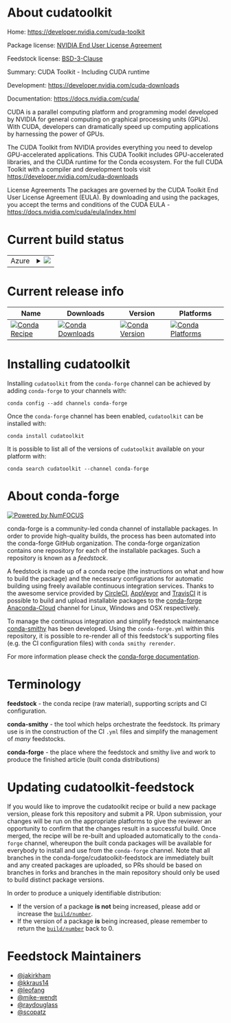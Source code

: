 About cudatoolkit
=================

Home: https://developer.nvidia.com/cuda-toolkit

Package license: [NVIDIA End User License Agreement](https://docs.nvidia.com/cuda/eula/index.html)

Feedstock license: [BSD-3-Clause](https://github.com/conda-forge/cudatoolkit-feedstock/blob/master/LICENSE.txt)

Summary: CUDA Toolkit - Including CUDA runtime

Development: https://developer.nvidia.com/cuda-downloads

Documentation: https://docs.nvidia.com/cuda/

CUDA is a parallel computing platform and programming model developed by NVIDIA for general computing on graphical processing units (GPUs). With CUDA, developers can dramatically speed up computing applications by harnessing the power of GPUs.

The CUDA Toolkit from NVIDIA provides everything you need to develop GPU-accelerated applications. This CUDA Toolkit includes GPU-accelerated libraries, and the CUDA runtime for the Conda ecosystem. For the full CUDA Toolkit with a compiler and development tools visit https://developer.nvidia.com/cuda-downloads

License Agreements
The packages are governed by the CUDA Toolkit End User License Agreement (EULA). By downloading and using the packages, you accept the terms and conditions of the CUDA EULA - https://docs.nvidia.com/cuda/eula/index.html


Current build status
====================


<table>
    
  <tr>
    <td>Azure</td>
    <td>
      <details>
        <summary>
          <a href="https://dev.azure.com/conda-forge/feedstock-builds/_build/latest?definitionId=10936&branchName=master">
            <img src="https://dev.azure.com/conda-forge/feedstock-builds/_apis/build/status/cudatoolkit-feedstock?branchName=master">
          </a>
        </summary>
        <table>
          <thead><tr><th>Variant</th><th>Status</th></tr></thead>
          <tbody><tr>
              <td>linux_64_major_minor_ver10.0</td>
              <td>
                <a href="https://dev.azure.com/conda-forge/feedstock-builds/_build/latest?definitionId=10936&branchName=master">
                  <img src="https://dev.azure.com/conda-forge/feedstock-builds/_apis/build/status/cudatoolkit-feedstock?branchName=master&jobName=linux&configuration=linux_64_major_minor_ver10.0" alt="variant">
                </a>
              </td>
            </tr><tr>
              <td>linux_64_major_minor_ver10.1</td>
              <td>
                <a href="https://dev.azure.com/conda-forge/feedstock-builds/_build/latest?definitionId=10936&branchName=master">
                  <img src="https://dev.azure.com/conda-forge/feedstock-builds/_apis/build/status/cudatoolkit-feedstock?branchName=master&jobName=linux&configuration=linux_64_major_minor_ver10.1" alt="variant">
                </a>
              </td>
            </tr><tr>
              <td>linux_64_major_minor_ver10.2</td>
              <td>
                <a href="https://dev.azure.com/conda-forge/feedstock-builds/_build/latest?definitionId=10936&branchName=master">
                  <img src="https://dev.azure.com/conda-forge/feedstock-builds/_apis/build/status/cudatoolkit-feedstock?branchName=master&jobName=linux&configuration=linux_64_major_minor_ver10.2" alt="variant">
                </a>
              </td>
            </tr><tr>
              <td>linux_64_major_minor_ver11.0</td>
              <td>
                <a href="https://dev.azure.com/conda-forge/feedstock-builds/_build/latest?definitionId=10936&branchName=master">
                  <img src="https://dev.azure.com/conda-forge/feedstock-builds/_apis/build/status/cudatoolkit-feedstock?branchName=master&jobName=linux&configuration=linux_64_major_minor_ver11.0" alt="variant">
                </a>
              </td>
            </tr><tr>
              <td>linux_64_major_minor_ver11.1</td>
              <td>
                <a href="https://dev.azure.com/conda-forge/feedstock-builds/_build/latest?definitionId=10936&branchName=master">
                  <img src="https://dev.azure.com/conda-forge/feedstock-builds/_apis/build/status/cudatoolkit-feedstock?branchName=master&jobName=linux&configuration=linux_64_major_minor_ver11.1" alt="variant">
                </a>
              </td>
            </tr><tr>
              <td>linux_64_major_minor_ver11.2</td>
              <td>
                <a href="https://dev.azure.com/conda-forge/feedstock-builds/_build/latest?definitionId=10936&branchName=master">
                  <img src="https://dev.azure.com/conda-forge/feedstock-builds/_apis/build/status/cudatoolkit-feedstock?branchName=master&jobName=linux&configuration=linux_64_major_minor_ver11.2" alt="variant">
                </a>
              </td>
            </tr><tr>
              <td>linux_64_major_minor_ver11.2.1</td>
              <td>
                <a href="https://dev.azure.com/conda-forge/feedstock-builds/_build/latest?definitionId=10936&branchName=master">
                  <img src="https://dev.azure.com/conda-forge/feedstock-builds/_apis/build/status/cudatoolkit-feedstock?branchName=master&jobName=linux&configuration=linux_64_major_minor_ver11.2.1" alt="variant">
                </a>
              </td>
            </tr><tr>
              <td>linux_64_major_minor_ver9.2</td>
              <td>
                <a href="https://dev.azure.com/conda-forge/feedstock-builds/_build/latest?definitionId=10936&branchName=master">
                  <img src="https://dev.azure.com/conda-forge/feedstock-builds/_apis/build/status/cudatoolkit-feedstock?branchName=master&jobName=linux&configuration=linux_64_major_minor_ver9.2" alt="variant">
                </a>
              </td>
            </tr><tr>
              <td>linux_aarch64_major_minor_ver11.0</td>
              <td>
                <a href="https://dev.azure.com/conda-forge/feedstock-builds/_build/latest?definitionId=10936&branchName=master">
                  <img src="https://dev.azure.com/conda-forge/feedstock-builds/_apis/build/status/cudatoolkit-feedstock?branchName=master&jobName=linux&configuration=linux_aarch64_major_minor_ver11.0" alt="variant">
                </a>
              </td>
            </tr><tr>
              <td>linux_aarch64_major_minor_ver11.1</td>
              <td>
                <a href="https://dev.azure.com/conda-forge/feedstock-builds/_build/latest?definitionId=10936&branchName=master">
                  <img src="https://dev.azure.com/conda-forge/feedstock-builds/_apis/build/status/cudatoolkit-feedstock?branchName=master&jobName=linux&configuration=linux_aarch64_major_minor_ver11.1" alt="variant">
                </a>
              </td>
            </tr><tr>
              <td>linux_aarch64_major_minor_ver11.2</td>
              <td>
                <a href="https://dev.azure.com/conda-forge/feedstock-builds/_build/latest?definitionId=10936&branchName=master">
                  <img src="https://dev.azure.com/conda-forge/feedstock-builds/_apis/build/status/cudatoolkit-feedstock?branchName=master&jobName=linux&configuration=linux_aarch64_major_minor_ver11.2" alt="variant">
                </a>
              </td>
            </tr><tr>
              <td>linux_aarch64_major_minor_ver11.2.1</td>
              <td>
                <a href="https://dev.azure.com/conda-forge/feedstock-builds/_build/latest?definitionId=10936&branchName=master">
                  <img src="https://dev.azure.com/conda-forge/feedstock-builds/_apis/build/status/cudatoolkit-feedstock?branchName=master&jobName=linux&configuration=linux_aarch64_major_minor_ver11.2.1" alt="variant">
                </a>
              </td>
            </tr><tr>
              <td>linux_ppc64le_major_minor_ver10.2</td>
              <td>
                <a href="https://dev.azure.com/conda-forge/feedstock-builds/_build/latest?definitionId=10936&branchName=master">
                  <img src="https://dev.azure.com/conda-forge/feedstock-builds/_apis/build/status/cudatoolkit-feedstock?branchName=master&jobName=linux&configuration=linux_ppc64le_major_minor_ver10.2" alt="variant">
                </a>
              </td>
            </tr><tr>
              <td>linux_ppc64le_major_minor_ver11.0</td>
              <td>
                <a href="https://dev.azure.com/conda-forge/feedstock-builds/_build/latest?definitionId=10936&branchName=master">
                  <img src="https://dev.azure.com/conda-forge/feedstock-builds/_apis/build/status/cudatoolkit-feedstock?branchName=master&jobName=linux&configuration=linux_ppc64le_major_minor_ver11.0" alt="variant">
                </a>
              </td>
            </tr><tr>
              <td>linux_ppc64le_major_minor_ver11.1</td>
              <td>
                <a href="https://dev.azure.com/conda-forge/feedstock-builds/_build/latest?definitionId=10936&branchName=master">
                  <img src="https://dev.azure.com/conda-forge/feedstock-builds/_apis/build/status/cudatoolkit-feedstock?branchName=master&jobName=linux&configuration=linux_ppc64le_major_minor_ver11.1" alt="variant">
                </a>
              </td>
            </tr><tr>
              <td>linux_ppc64le_major_minor_ver11.2</td>
              <td>
                <a href="https://dev.azure.com/conda-forge/feedstock-builds/_build/latest?definitionId=10936&branchName=master">
                  <img src="https://dev.azure.com/conda-forge/feedstock-builds/_apis/build/status/cudatoolkit-feedstock?branchName=master&jobName=linux&configuration=linux_ppc64le_major_minor_ver11.2" alt="variant">
                </a>
              </td>
            </tr><tr>
              <td>linux_ppc64le_major_minor_ver11.2.1</td>
              <td>
                <a href="https://dev.azure.com/conda-forge/feedstock-builds/_build/latest?definitionId=10936&branchName=master">
                  <img src="https://dev.azure.com/conda-forge/feedstock-builds/_apis/build/status/cudatoolkit-feedstock?branchName=master&jobName=linux&configuration=linux_ppc64le_major_minor_ver11.2.1" alt="variant">
                </a>
              </td>
            </tr><tr>
              <td>win_64_major_minor_ver10.0</td>
              <td>
                <a href="https://dev.azure.com/conda-forge/feedstock-builds/_build/latest?definitionId=10936&branchName=master">
                  <img src="https://dev.azure.com/conda-forge/feedstock-builds/_apis/build/status/cudatoolkit-feedstock?branchName=master&jobName=win&configuration=win_64_major_minor_ver10.0" alt="variant">
                </a>
              </td>
            </tr><tr>
              <td>win_64_major_minor_ver10.1</td>
              <td>
                <a href="https://dev.azure.com/conda-forge/feedstock-builds/_build/latest?definitionId=10936&branchName=master">
                  <img src="https://dev.azure.com/conda-forge/feedstock-builds/_apis/build/status/cudatoolkit-feedstock?branchName=master&jobName=win&configuration=win_64_major_minor_ver10.1" alt="variant">
                </a>
              </td>
            </tr><tr>
              <td>win_64_major_minor_ver10.2</td>
              <td>
                <a href="https://dev.azure.com/conda-forge/feedstock-builds/_build/latest?definitionId=10936&branchName=master">
                  <img src="https://dev.azure.com/conda-forge/feedstock-builds/_apis/build/status/cudatoolkit-feedstock?branchName=master&jobName=win&configuration=win_64_major_minor_ver10.2" alt="variant">
                </a>
              </td>
            </tr><tr>
              <td>win_64_major_minor_ver11.0</td>
              <td>
                <a href="https://dev.azure.com/conda-forge/feedstock-builds/_build/latest?definitionId=10936&branchName=master">
                  <img src="https://dev.azure.com/conda-forge/feedstock-builds/_apis/build/status/cudatoolkit-feedstock?branchName=master&jobName=win&configuration=win_64_major_minor_ver11.0" alt="variant">
                </a>
              </td>
            </tr><tr>
              <td>win_64_major_minor_ver11.1</td>
              <td>
                <a href="https://dev.azure.com/conda-forge/feedstock-builds/_build/latest?definitionId=10936&branchName=master">
                  <img src="https://dev.azure.com/conda-forge/feedstock-builds/_apis/build/status/cudatoolkit-feedstock?branchName=master&jobName=win&configuration=win_64_major_minor_ver11.1" alt="variant">
                </a>
              </td>
            </tr><tr>
              <td>win_64_major_minor_ver11.2</td>
              <td>
                <a href="https://dev.azure.com/conda-forge/feedstock-builds/_build/latest?definitionId=10936&branchName=master">
                  <img src="https://dev.azure.com/conda-forge/feedstock-builds/_apis/build/status/cudatoolkit-feedstock?branchName=master&jobName=win&configuration=win_64_major_minor_ver11.2" alt="variant">
                </a>
              </td>
            </tr><tr>
              <td>win_64_major_minor_ver11.2.1</td>
              <td>
                <a href="https://dev.azure.com/conda-forge/feedstock-builds/_build/latest?definitionId=10936&branchName=master">
                  <img src="https://dev.azure.com/conda-forge/feedstock-builds/_apis/build/status/cudatoolkit-feedstock?branchName=master&jobName=win&configuration=win_64_major_minor_ver11.2.1" alt="variant">
                </a>
              </td>
            </tr><tr>
              <td>win_64_major_minor_ver9.2</td>
              <td>
                <a href="https://dev.azure.com/conda-forge/feedstock-builds/_build/latest?definitionId=10936&branchName=master">
                  <img src="https://dev.azure.com/conda-forge/feedstock-builds/_apis/build/status/cudatoolkit-feedstock?branchName=master&jobName=win&configuration=win_64_major_minor_ver9.2" alt="variant">
                </a>
              </td>
            </tr>
          </tbody>
        </table>
      </details>
    </td>
  </tr>
</table>

Current release info
====================

| Name | Downloads | Version | Platforms |
| --- | --- | --- | --- |
| [![Conda Recipe](https://img.shields.io/badge/recipe-cudatoolkit-green.svg)](https://anaconda.org/conda-forge/cudatoolkit) | [![Conda Downloads](https://img.shields.io/conda/dn/conda-forge/cudatoolkit.svg)](https://anaconda.org/conda-forge/cudatoolkit) | [![Conda Version](https://img.shields.io/conda/vn/conda-forge/cudatoolkit.svg)](https://anaconda.org/conda-forge/cudatoolkit) | [![Conda Platforms](https://img.shields.io/conda/pn/conda-forge/cudatoolkit.svg)](https://anaconda.org/conda-forge/cudatoolkit) |

Installing cudatoolkit
======================

Installing `cudatoolkit` from the `conda-forge` channel can be achieved by adding `conda-forge` to your channels with:

```
conda config --add channels conda-forge
```

Once the `conda-forge` channel has been enabled, `cudatoolkit` can be installed with:

```
conda install cudatoolkit
```

It is possible to list all of the versions of `cudatoolkit` available on your platform with:

```
conda search cudatoolkit --channel conda-forge
```


About conda-forge
=================

[![Powered by NumFOCUS](https://img.shields.io/badge/powered%20by-NumFOCUS-orange.svg?style=flat&colorA=E1523D&colorB=007D8A)](http://numfocus.org)

conda-forge is a community-led conda channel of installable packages.
In order to provide high-quality builds, the process has been automated into the
conda-forge GitHub organization. The conda-forge organization contains one repository
for each of the installable packages. Such a repository is known as a *feedstock*.

A feedstock is made up of a conda recipe (the instructions on what and how to build
the package) and the necessary configurations for automatic building using freely
available continuous integration services. Thanks to the awesome service provided by
[CircleCI](https://circleci.com/), [AppVeyor](https://www.appveyor.com/)
and [TravisCI](https://travis-ci.com/) it is possible to build and upload installable
packages to the [conda-forge](https://anaconda.org/conda-forge)
[Anaconda-Cloud](https://anaconda.org/) channel for Linux, Windows and OSX respectively.

To manage the continuous integration and simplify feedstock maintenance
[conda-smithy](https://github.com/conda-forge/conda-smithy) has been developed.
Using the ``conda-forge.yml`` within this repository, it is possible to re-render all of
this feedstock's supporting files (e.g. the CI configuration files) with ``conda smithy rerender``.

For more information please check the [conda-forge documentation](https://conda-forge.org/docs/).

Terminology
===========

**feedstock** - the conda recipe (raw material), supporting scripts and CI configuration.

**conda-smithy** - the tool which helps orchestrate the feedstock.
                   Its primary use is in the construction of the CI ``.yml`` files
                   and simplify the management of *many* feedstocks.

**conda-forge** - the place where the feedstock and smithy live and work to
                  produce the finished article (built conda distributions)


Updating cudatoolkit-feedstock
==============================

If you would like to improve the cudatoolkit recipe or build a new
package version, please fork this repository and submit a PR. Upon submission,
your changes will be run on the appropriate platforms to give the reviewer an
opportunity to confirm that the changes result in a successful build. Once
merged, the recipe will be re-built and uploaded automatically to the
`conda-forge` channel, whereupon the built conda packages will be available for
everybody to install and use from the `conda-forge` channel.
Note that all branches in the conda-forge/cudatoolkit-feedstock are
immediately built and any created packages are uploaded, so PRs should be based
on branches in forks and branches in the main repository should only be used to
build distinct package versions.

In order to produce a uniquely identifiable distribution:
 * If the version of a package **is not** being increased, please add or increase
   the [``build/number``](https://docs.conda.io/projects/conda-build/en/latest/resources/define-metadata.html#build-number-and-string).
 * If the version of a package **is** being increased, please remember to return
   the [``build/number``](https://docs.conda.io/projects/conda-build/en/latest/resources/define-metadata.html#build-number-and-string)
   back to 0.

Feedstock Maintainers
=====================

* [@jakirkham](https://github.com/jakirkham/)
* [@kkraus14](https://github.com/kkraus14/)
* [@leofang](https://github.com/leofang/)
* [@mike-wendt](https://github.com/mike-wendt/)
* [@raydouglass](https://github.com/raydouglass/)
* [@scopatz](https://github.com/scopatz/)

